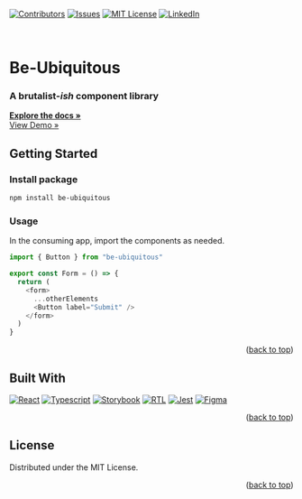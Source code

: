 <a name="readme-top"></a>

[![Contributors][contributors-shield]][contributors-url]
[![Issues][issues-shield]][issues-url]
[![MIT License][license-shield]][license-url]
[![LinkedIn][linkedin-shield]][linkedin-url]

<br />

<h1>Be-Ubiquitous</h1>
<h3>A brutalist-<em>ish</em> component library</h3>
<a href="#"><strong>Explore the docs »</strong></a>
<br />
<a href="#">View Demo »</a>
<br />

## Getting Started

### Install package

```sh
npm install be-ubiquitous
```

### Usage

In the consuming app, import the components as needed.

```js
import { Button } from "be-ubiquitous"

export const Form = () => {
  return (
    <form>
      ...otherElements
      <Button label="Submit" />
    </form>
  )
}
```

<p align="right">(<a href="#readme-top">back to top</a>)</p>

## Built With

[![React][React.js]][React-url]
[![Typescript][Typescript]][Typescript-url]
[![Storybook][Storybook.js]][Storybook-url]
[![RTL][RTL]][RTL-url]
[![Jest][Jest]][Jest-url]
[![Figma][Figma]][Figma-url]

<p align="right">(<a href="#readme-top">back to top</a>)</p>

## License

Distributed under the MIT License.

<p align="right">(<a href="#readme-top">back to top</a>)</p>

[contributors-shield]: https://img.shields.io/github/contributors/recondesigns/be-ubiquitous.svg?style=for-the-badge
[contributors-url]: https://github.com/recondesigns/
[issues-shield]: https://img.shields.io/github/issues/recondesigns/be-ubiquitous.svg?style=for-the-badge
[issues-url]: https://github.com/recondesigns/be-ubiquitous/issues
[license-shield]: https://img.shields.io/github/license/recondesigns/be-ubiquitous.svg?style=for-the-badge
[license-url]: https://github.com/recondesigns/be-ubiquitous/blob/main/LICENSE.txt
[linkedin-shield]: https://img.shields.io/badge/-LinkedIn-black.svg?style=for-the-badge&logo=linkedin&colorB=555
[linkedin-url]: https://www.linkedin.com/in/stedman/
[React.js]: https://img.shields.io/badge/React-20232A?style=for-the-badge&logo=react&logoColor=61DAFB
[React-url]: https://reactjs.org/
[Typescript]: https://img.shields.io/badge/TypeScript-007ACC?style=for-the-badge&logo=typescript&logoColor=white
[Typescript-url]: https://www.typescriptlang.org/
[Storybook.js]: https://img.shields.io/badge/storybook-FF4785?style=for-the-badge&logo=storybook&logoColor=white
[Storybook-url]: https://storybook.js.org/
[Jest]: https://img.shields.io/badge/Jest-C21325?style=for-the-badge&logo=jest&logoColor=white
[Jest-url]: https://jestjs.io/
[RTL]: https://img.shields.io/badge/testing%20library-323330?style=for-the-badge&logo=testing-library&logoColor=red
[RTL-url]: https://testing-library.com/docs/react-testing-library/intro/
[Figma]: https://img.shields.io/badge/Figma-F24E1E?style=for-the-badge&logo=figma&logoColor=white
[Figma-url]: https://www.figma.com/
